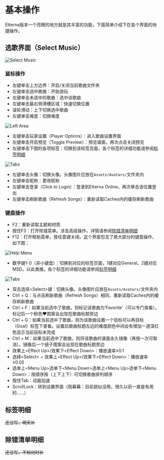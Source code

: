 # 基本操作

Etterna版本一个亮眼的地方就是其丰富的功能，下面简单介绍下在各个界面的快捷操作。

## 选歌界面（Select Music）

<img :src="$withBase('/ScreenSelectMusic.png')" alt="Select Music">

### 鼠标操作

* 左键单击上方边界：开启/关闭当前歌曲文件夹
* 左键单击选中歌曲：开始游玩
* 左键单击未选中的歌曲：选中该歌曲
* 左键单击最右侧滑槽区域：快速切换位置
* 滚轮滑动：上下切换选中歌曲
* 左键单击难度：切换难度

<img :src="$withBase('/ScreenSelectMusic-LeftArea.png')" alt="Left Area">

+ 左键单击玩家设置（Player Options）：进入歌曲设置界面
+ 左键单击开启预览（Toggle Preview）：预览谱面，再次点击关闭预览
+ 左键单击下图的各项标签：切换到该标签页面，各个标签的详细功能请参阅[标签明细](#tags)
<img :src="$withBase('/ScreenSelectMusic-Tabs.png')" alt="Tabs">

* 左键单击头像：切换头像。头像图片应放在`Assets/Avatars/`文件夹内
* 左键单击昵称：更改昵称
* 左键单击登录（Click to Login）：登录到Etterna Online，再次单击该位置登出
* 左键单击刷新歌曲（Refresh Songs）：重新读取Caches内的缓存刷新歌曲

### 键盘操作

* F2：重新读取主题和材质
* 按住F3：打开除错菜单。涉及高级操作，详情请参阅[除错清单明细](#debug-menu)
* F12：打开帮助菜单，按任意键关闭。这个界面包含了绝大部分的键盘操作，如下图：
<img :src="$withBase('/ScreenSelectMusic-HelpMenu.png')" alt="Help Menu">

* 数字键1-0（非小键盘）：切换到对应的标签页面，1键对应General，2键对应MSD，以此类推。各个标签的详细功能请参阅[标签明细](#tags)
<img :src="$withBase('/ScreenSelectMusic-Tabs.png')" alt="Tabs">

+ 双击选择&lt;Select&gt;键：切换头像。头像图片应放在`Assets/Avatars/`文件夹内
+ Ctrl + Q：与点击刷新歌曲（Refresh Songs）相同，重新读取Caches内的缓存刷新歌曲
+ Ctrl + F：如果当前选中了歌曲，则标记该歌曲为‘Favorite’（可以专门查看）。标记后一个粉色&hearts;图案会出现在歌曲标题旁边
+ Ctrl + G：如果当前选中了歌曲，则为该歌曲设置一个目标可以再目标（Goal）标签下查看。设置后歌曲标题左边的难度颜色中间会有增加一道深红色显示当前目标未完成
+ Ctrl + M：如果当前选中了歌曲，则将该歌曲的谱面永久镜像（再按一次可取消）。镜像后一个镜子图案会出现在歌曲标题旁边
+ 效果上&lt;Effect Up&gt;/效果下&lt;Effect Down&gt;：播放速率&plusmn;0.1
+ 选择&lt;Select&gt; + 效果上&lt;Effect Up&gt;/效果下&lt;Effect Down&gt;：播放速率&plusmn;0.05
+ 选单上&lt;Menu Up&gt;选单下&lt;Menu Down&gt;选单上&lt;Menu Up&gt;选单下&lt;Menu Down&gt;：按顺序按（上下上下）可切换歌曲排列顺序
+ 按住Tab：动画加速
+ ScrollLock：转到设置界面（雨幕幕：目前貌似没用，很久以前一直是有用的......）

## 标签明细<span id="tags"/>

~~还没写，明天补~~

## 除错清单明细<span id="debug-menu"/>

~~还没写，不知何时补~~
